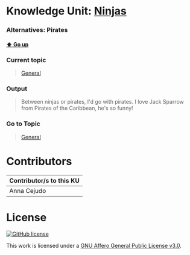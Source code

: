 # Knowledge Unit: [Ninjas](../../knowledge_units/general/ninjas.md)
### Alternatives:   Pirates 
#### [:arrow_up: Go up](../../topics/general.md)
### Current topic
> [General](../../topics/general.md)
### Output
> Between ninjas or pirates, I&#039;d go with pirates. I love Jack Sparrow from Pirates of the Caribbean, he&#039;s so funny!
### Go to Topic
> [General](../../topics/general.md)


# Contributors

| Contributor/s to this KU |
| - | 
| Anna Cejudo |

# License
[![GitHub license](https://img.shields.io/github/license/inbrainz/cerebro)](https://github.com/inbrainz/cerebro/blob/master/LICENSE)

This work is licensed under a [GNU Affero General Public License v3.0](https://www.gnu.org/licenses/agpl-3.0.txt).